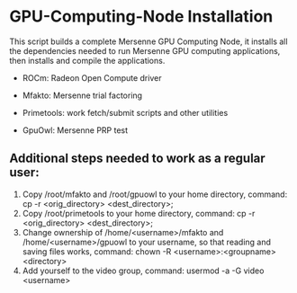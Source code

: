 # GPU-Computing-Node Installation

This script builds a complete Mersenne GPU Computing Node, it installs all the dependencies needed to run Mersenne GPU computing applications, then installs and compile the applications.

- ROCm: Radeon Open Compute driver

- Mfakto: Mersenne trial factoring

- Primetools: work fetch/submit scripts and other utilities

- GpuOwl: Mersenne PRP test


## Additional steps needed to work as a regular user:

1. Copy /root/mfakto and /root/gpuowl to your home directory, command: cp -r \<orig_directory> \<dest_directory>;
2. Copy /root/primetools to your home directory, command: cp -r \<orig_directory> \<dest_directory>;
3. Change ownership of /home/\<username>/mfakto and /home/\<username>/gpuowl to your username, so that reading and saving files works, command: chown -R \<username>:\<groupname> \<directory>
4. Add yourself to the video group, command: usermod -a -G video \<username>
